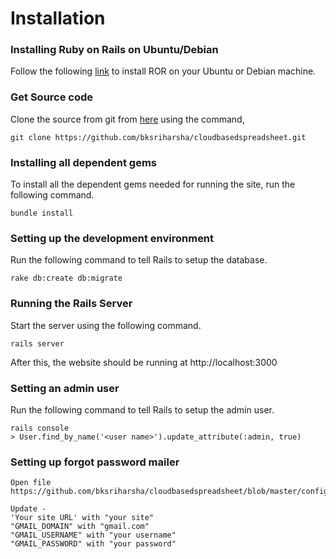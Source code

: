 Installation
======

### Installing Ruby on Rails on Ubuntu/Debian
Follow the following [link](https://gorails.com/setup/ubuntu/13.10) to install ROR on your Ubuntu or Debian machine. 

### Get Source code

Clone the source from git from [here](https://github.com/bksriharsha/cloudbasedspreadsheet) using the command, 

    git clone https://github.com/bksriharsha/cloudbasedspreadsheet.git
     


### Installing all dependent gems
To install all the dependent gems needed for running the  site, run the following command.

    bundle install
    


### Setting up the development environment

Run the following command to tell Rails to setup the database.

    rake db:create db:migrate
    

### Running the Rails Server
Start the server using the following command. 

    rails server

After this, the website should be running at http://localhost:3000    

### Setting an admin user

Run the following command to tell Rails to setup the admin user.

    rails console
    > User.find_by_name('<user name>').update_attribute(:admin, true)
        

### Setting up forgot password mailer
    Open file https://github.com/bksriharsha/cloudbasedspreadsheet/blob/master/config/environments/production.rb
    
    Update -
    'Your site URL' with "your site"
    "GMAIL_DOMAIN" with "gmail.com"
    "GMAIL_USERNAME" with "your username"
    "GMAIL_PASSWORD" with "your password"
    


